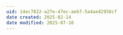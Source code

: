 ```yaml
---
uid: 14ec7022-a27e-47ec-aeb7-5a4ae42958cf
date created: 2025-02-14
date modified: 2025-07-10
---
```

